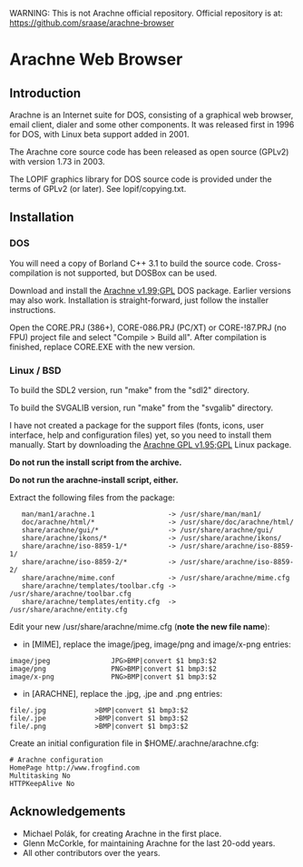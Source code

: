 WARNING: This is not Arachne official repository. Official repository is at: https://github.com/sraase/arachne-browser

# Arachne Web Browser

## Introduction

Arachne is an Internet suite for DOS, consisting of a
graphical web browser, email client, dialer and some
other components. It was released first in 1996 for DOS,
with Linux beta support added in 2001.

The Arachne core source code has been released as
open source (GPLv2) with version 1.73 in 2003.

The LOPIF graphics library for DOS source code is
provided under the terms of GPLv2 (or later).
See lopif/copying.txt.

## Installation

### DOS

You will need a copy of Borland C++ 3.1 to build the source code.
Cross-compilation is not supported, but DOSBox can be used.

Download and install the [Arachne v1.99;GPL](https://www.glennmcc.org/arachne/a199gpl.zip)
DOS package. Earlier versions may also work.
Installation is straight-forward, just follow the installer instructions.

Open the CORE.PRJ (386+), CORE-086.PRJ (PC/XT) or
CORE-!87.PRJ (no FPU) project file and select
"Compile > Build all". After compilation is finished,
replace CORE.EXE with the new version.

### Linux / BSD

To build the SDL2 version, run "make" from the "sdl2" directory.

To build the SVGALIB version, run "make" from the "svgalib" directory.

I have not created a package for the support files (fonts,
icons, user interface, help and configuration files) yet,
so you need to install them manually. Start by downloading
the [Arachne GPL v1.95;GPL](https://www.glennmcc.org/aralinux/arachne-svgalib-1.95.tgz)
Linux package.

**Do not run the install script from the archive.**

**Do not run the arachne-install script, either.**

Extract the following files from the package:

```
   man/man1/arachne.1                  -> /usr/share/man/man1/
   doc/arachne/html/*                  -> /usr/share/doc/arachne/html/
   share/arachne/gui/*                 -> /usr/share/arachne/gui/
   share/arachne/ikons/*               -> /usr/share/arachne/ikons/
   share/arachne/iso-8859-1/*          -> /usr/share/arachne/iso-8859-1/
   share/arachne/iso-8859-2/*          -> /usr/share/arachne/iso-8859-2/
   share/arachne/mime.conf             -> /usr/share/arachne/mime.cfg
   share/arachne/templates/toolbar.cfg -> /usr/share/arachne/toolbar.cfg
   share/arachne/templates/entity.cfg  -> /usr/share/arachne/entity.cfg
```

Edit your new /usr/share/arachne/mime.cfg (**note the new file name**):

* in [MIME], replace the image/jpeg, image/png and image/x-png entries:

```
image/jpeg               JPG>BMP|convert $1 bmp3:$2
image/png                PNG>BMP|convert $1 bmp3:$2
image/x-png              PNG>BMP|convert $1 bmp3:$2
```

* in [ARACHNE], replace the .jpg, .jpe and .png entries:

```
file/.jpg            >BMP|convert $1 bmp3:$2
file/.jpe            >BMP|convert $1 bmp3:$2
file/.png            >BMP|convert $1 bmp3:$2
```

Create an initial configuration file in $HOME/.arachne/arachne.cfg:

```
# Arachne configuration
HomePage http://www.frogfind.com
Multitasking No
HTTPKeepAlive No
```

## Acknowledgements

* Michael Polák, for creating Arachne in the first place.
* Glenn McCorkle, for maintaining Arachne for the last 20-odd years.
* All other contributors over the years.
